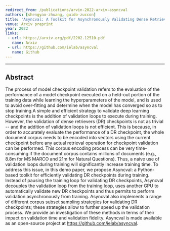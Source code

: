```yaml
---
redirect_from: /publications/arvin-2022-arxiv-asyncval
authors: [shengyao-zhuang, guido-zuccon]
title: 'Asyncval: A Toolkit for Asynchronously Validating Dense Retriever Checkpoints during Training'
venue: Arxiv preprint
year: 2022
links:
 - url: https://arxiv.org/pdf/2202.12510.pdf
   name: Arxiv
 - url: https://github.com/ielab/asyncval
   name: Github
---
```

---
## Abstract
The process of model checkpoint validation refers to the evaluation of the performance of a model checkpoint executed on a held-out portion of the training data while learning the hyperparameters of the model, and is used to avoid over-fitting and determine when the model has converged so as to stop training.A simple and efficient strategy to validate deep learning checkpoints is the addition of validation loops to execute during training. However, the validation of dense retrievers (DR)  checkpoints is not as trivial -- and the addition of validation loops is not efficient. This is because, in order to accurately evaluate the performance of a DR checkpoint, the whole document corpus needs to be encoded into vectors using the current checkpoint before any actual retrieval operation for checkpoint validation can be performed. This corpus encoding process can be very time-consuming if the document corpus contains millions of documents (e.g., 8.8m for MS MARCO and 21m for Natural Questions). Thus, a naive use of validation loops during training will significantly increase training time. To address this issue, in this demo paper, we propose Asyncval: a Python-based toolkit for efficiently validating DR checkpoints during training. Instead of pausing the training loop for validating DR checkpoints, Asyncval decouples the validation loop from the training loop, uses another GPU to automatically validate new DR checkpoints and thus permits to perform validation  asynchronously from training.  Asyncval also implements a range of different corpus subset sampling strategies for validating DR checkpoints; these strategies allow to further speed up the validation process. We provide an investigation of these methods in terms of their impact on validation time and validation fidelity. Asyncval is made available as an open-source project at https://github.com/ielab/asyncval.
